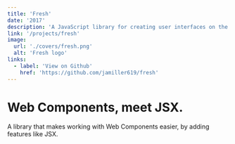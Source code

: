 ```yaml
---
title: 'Fresh'
date: '2017'
description: 'A JavaScript library for creating user interfaces on the modern web via Web Components.'
link: '/projects/fresh'
image:
  url: './covers/fresh.png'
  alt: 'Fresh logo'
links:
  - label: 'View on Github'
    href: 'https://github.com/jamiller619/fresh'
---
```


# Web Components, meet JSX.

A library that makes working with Web Components easier, by
adding features like JSX.
